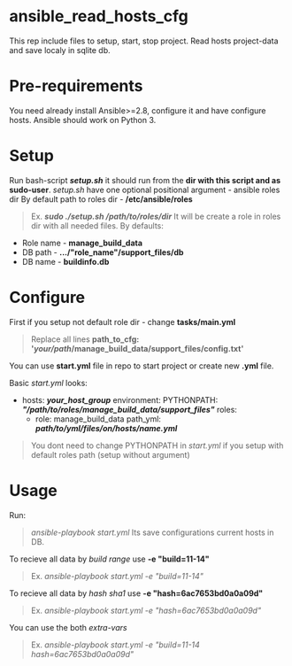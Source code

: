 # ansible_read_hosts_cfg
This rep include files to setup, start, stop project. Read hosts project-data and save localy in sqlite db.

# Pre-requirements
You need already install Ansible>=2.8, configure it and have configure hosts. Ansible should work on Python 3.

# Setup
Run bash-script ***setup.sh*** it should run from the **dir with this script and as sudo-user**.
*setup.sh* have one optional positional argument - ansible roles dir
By default path to roles dir - **/etc/ansible/roles**
> Ex. ***sudo ./setup.sh /path/to/roles/dir***
It will be create a role in roles dir with all needed files. 
By defaults:
- Role name - **manage_build_data**
- DB path - **.../"role_name"/support_files/db**
- DB name - **buildinfo.db**

# Configure
First if you setup not default role dir - change **tasks/main.yml**
> Replace all lines **path_to_cfg: '_your/path_/manage_build_data/support_files/config.txt'**

You can use **start.yml** file in repo to start project or create new **.yml** file.

Basic *start.yml* looks:
- hosts: ***your_host_group***
  environment:
    PYTHONPATH: ***"/path/to/roles/manage_build_data/support_files"***
  roles:
    - role: manage_build_data
      path_yml: ***path/to/yml/files/on/hosts/name.yml***

> You dont need to change PYTHONPATH in *start.yml* if you setup with default roles path (setup without argument)

# Usage
Run:
> *ansible-playbook start.yml*
Its save configurations current hosts in DB.

To recieve all data by *build range* use **-e "build=11-14"**
> Ex. *ansible-playbook start.yml -e "build=11-14"*

To recieve all data by *hash sha1* use **-e "hash=6ac7653bd0a0a09d"**
> Ex. *ansible-playbook start.yml -e "hash=6ac7653bd0a0a09d"*

You can use the both *extra-vars*
> Ex. *ansible-playbook start.yml -e "build=11-14 hash=6ac7653bd0a0a09d"*
